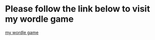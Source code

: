 # Please follow the link below to visit my wordle game 

[my wordle game](https://tlavo.github.io/Wordle/)
